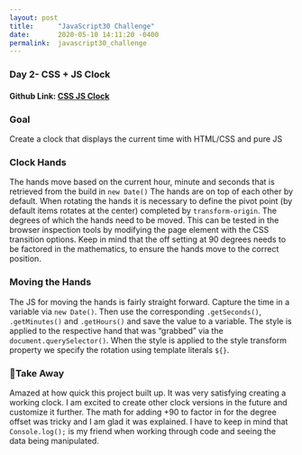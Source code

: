 ```yaml
---
layout: post
title:      "JavaScript30 Challenge"
date:       2020-05-10 14:11:20 -0400
permalink:  javascript30_challenge
---
```


### Day 2- CSS + JS Clock
#### Github Link: [CSS JS Clock]( https://github.com/blitzparanoia/my-javascript30/tree/master/02-css-js-clock)

### Goal
Create a clock that displays the current time with HTML/CSS and pure JS

### Clock Hands
The hands move based on the current hour, minute and seconds that is retrieved from the build in `new Date()` The hands are on top of each other by default. When rotating the hands it is necessary to define the pivot point (by default items rotates at the center) completed by `transform-origin`. The degrees of which the hands need to be moved. This can be tested in the browser inspection tools by modifying the page element with the CSS transition options. Keep in mind that the off setting at 90 degrees needs to be factored in the mathematics, to ensure the hands move to the correct position.

### Moving the Hands
The JS for moving the hands is fairly straight forward. Capture the time in a variable via `new Date()`. Then use the corresponding `.getSeconds()`, `.getMinutes()` and `.getHours()` and save the value to a variable. The style is applied to the respective hand that was “grabbed” via the `document.querySelector()`. When the style is applied to the style transform property we specify the rotation using template literals `${}`.

### 🥳Take Away
Amazed at how quick this project built up. It was very satisfying creating a working clock. I am excited to create other clock versions in the future and customize it further. The math for adding +90 to factor in for the degree offset was tricky and I am glad it was explained. I have to keep in mind that `Console.log();` is my friend when working through code and seeing the data being manipulated. 

